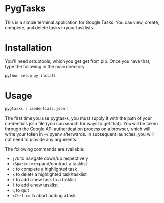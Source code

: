# PygTasks

This is a simple terminal application for Google Tasks.  You can view, create, complete, and delete tasks in your tasklists.

# Installation

You'll need setuptools, which you get get from pip.  Once you have that, type the following in the main directory

```sh
python setup.py install
```

# Usage

```sh
pygtasks [ credentials.json ]
```

The first time you use pygtasks, you must supply it with the path of your credentials json file (you can search for ways to get that).  You will be taken through the Google API authentication process on a browser, which will write your token in ~/.pyenv afterwards.  In subsequent launches, you will not need to provide any arguments.

The following commands are available:

* `j/k` to navigate down/up respectively
* `<Space>` to expand/contract a tasklist
* `c` to complete a highlighted task
* `x` to delete a highlighted task/tasklist
* `t` to add a new task to a tasklist
* `l` to add a new tasklist
* `q` to quit
* `<Ctrl-c>` to abort adding a task
